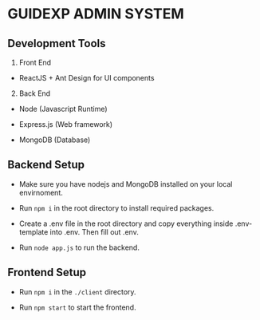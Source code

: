 # GUIDEXP ADMIN SYSTEM 

## Development Tools 

1. Front End 

* ReactJS + Ant Design for UI components


2. Back End 

* Node (Javascript Runtime)

* Express.js (Web framework) 

* MongoDB (Database)

## Backend Setup

* Make sure you have nodejs and MongoDB installed on your local envirnoment.

* Run `npm i` in the root directory to install required packages.

* Create a .env file in the root directory and copy everything inside .env-template into .env. Then fill out .env.

* Run `node app.js` to run the backend.


## Frontend Setup

* Run `npm i` in the `./client` directory. 

* Run `npm start` to start the frontend.
 
